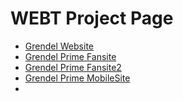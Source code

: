 # WEBT Project Page

<ul>
    <li><a href="intro_to_HTML/index.html" target="_blank">Grendel Website</a></li>
    <li><a href="grendel_intro_to_css/index.html" target="_blank">Grendel Prime Fansite</a></li>
    <li><a href="grendel_advanced_css/index.html" target="_blank">Grendel Prime Fansite2</a></li>
    <li><a href="grendel_responsive/index.html" target="_blank">Grendel Prime MobileSite</a><li>
<ul>